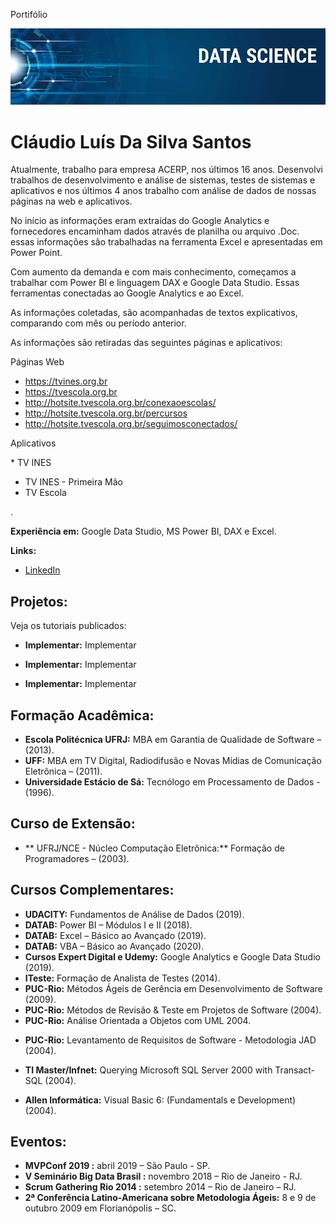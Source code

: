Portifólio
<p align="center">
<img src="banner.png" >
</p>

# Cláudio Luís Da Silva Santos
Atualmente, trabalho para empresa ACERP, nos últimos 16 anos. Desenvolvi trabalhos de desenvolvimento e análise de sistemas, testes de sistemas e aplicativos e nos últimos 4 anos trabalho com análise de dados de nossas páginas na web e aplicativos.<p>
No início as informações eram extraídas do Google Analytics e fornecedores encaminham dados através de planilha ou arquivo .Doc. essas informações são trabalhadas na ferramenta Excel e apresentadas em Power Point.<p>
Com aumento da demanda e com mais conhecimento, começamos a trabalhar com Power BI e linguagem DAX e Google Data Studio. Essas ferramentas conectadas ao Google Analytics e ao Excel.<p>
As informações coletadas, são acompanhadas de textos explicativos, comparando com mês ou período anterior.<p>
As informações são retiradas das seguintes páginas e aplicativos:<p>

Páginas Web <p>
* https://tvines.org.br <br>
* https://tvescola.org.br <br>
* http://hotsite.tvescola.org.br/conexaoescolas/ <br>
* http://hotsite.tvescola.org.br/percursos <br>
* http://hotsite.tvescola.org.br/seguimosconectados/
<p>
Aplicativos <p>
* TV INES

* TV INES - Primeira Mão
* TV Escola

.

**Experiência em:** Google Data Studio, MS Power BI, DAX e Excel.


**Links:**
*  [LinkedIn](https://www.linkedin.com/in/claudio-santos-5824b824/)




## Projetos:
Veja os tutoriais publicados:


* **Implementar:** Implementar

* **Implementar:** Implementar

* **Implementar:** Implementar



## Formação Acadêmica:
* **Escola Politécnica UFRJ:** MBA em Garantia de Qualidade de Software – (2013).<br>
* **UFF:** MBA em TV Digital, Radiodifusão e Novas Mídias de Comunicação Eletrônica – (2011).<br>
* **Universidade Estácio de Sá:** Tecnólogo em Processamento de Dados - (1996). <p>

## Curso de Extensão:
* ** UFRJ/NCE - Núcleo Computação Eletrônica:** Formação de Programadores – (2003).<br>


## Cursos Complementares:
* **UDACITY:** Fundamentos de Análise de Dados (2019). <br>
* **DATAB:** Power BI – Módulos I e II (2018).<br>
* **DATAB:** Excel – Básico ao Avançado (2019). <br>
* **DATAB:** VBA – Básico ao Avançado (2020). <br>
* **Cursos Expert Digital e Udemy:** Google Analytics e Google Data Studio (2019). <br>
* **ITeste:** Formação de Analista de Testes (2014). <br>
* **PUC-Rio:** Métodos Ágeis de Gerência em Desenvolvimento de Software (2009). <br>
* **PUC-Rio:** Métodos de Revisão & Teste em Projetos de Software (2004). <br>
* **PUC-Rio:** Análise Orientada a Objetos com UML 2004.<p>
* **PUC-Rio:** Levantamento de Requisitos de Software - Metodologia JAD (2004).<p>
* **TI Master/Infnet:** Querying Microsoft SQL Server 2000 with Transact-SQL (2004).<p>
* **Allen Informática:** Visual Basic 6: (Fundamentals e Development) (2004).<p>


## Eventos:
* **MVPConf 2019 :** abril 2019 – São Paulo - SP. <br>
* **V Seminário Big Data Brasil  :** novembro 2018 – Rio de Janeiro - RJ. <br>
* **Scrum Gathering Rio 2014   :** setembro 2014 – Rio de Janeiro – RJ. <br>
* **2ª Conferência Latino-Americana sobre Metodologia Ágeis:** 8 e 9 de outubro 2009 em Florianópolis – SC.
